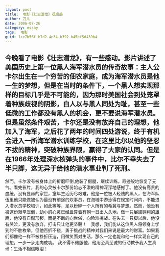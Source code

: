 ```yaml
---
layout: post
title:  电影《壮志潜龙》观后感
author:	刀儿
date: 2006-07-26
category: essay
tags:  电影
guid: 1ce7b56f-b7d2-4e34-b392-b45bf5d439b4
---
```


今晚看了电影《壮志潜龙》，有一些感动。影片讲述了美国历史上第一位黑人海军潜水员的传奇故事：主人公卡尔出生在一个穷苦的佃农家庭，成为海军潜水员是他一生的梦想，但是在当时的条件下，一个黑人想实现那样的目标几乎是不可能的，因为那时美国社会到处笼罩着种族歧视的阴影，白人以与黑人同处为耻，甚至一些低微的工作都没有黑人的机会，更不要说海军潜水员。但是虽然条件艰苦，卡尔还是没有放弃自己的理想，他加入了海军，之后花了两年的时间四处游说，终于有机会进入一所海军潜水训练学校，在这里比尔以他的坚忍不拔的精神，突破种族界限，赢得了大家的认同。但是在1966年处理深水核弹头的事件中，比尔不幸失去了半只脚，这无异于给他的潜水事业判了死刑。
--------------------------------------------------------------------------------------------------------------------------------------------------------------------------------------------------------------------------------------------------------------------------------------------------------------------------------------------------------------------------------------------------------------------------------------------------------------------------------------------------------------------------------------------------------------------------------------------------------------------------------------
然而，卡尔没有被身体上的折磨吓倒,他装了假腿，继续训练，奇迹般地恢复了元气。看完影片，我的心灵被卡尔那份始志不渝的精神深深地感撼了。他没有高贵的血统，没有显赫的家世，童年生活历尽艰难，他是一位被人轻贱的黑人，在海军队伍里他只能做被认为最没有前途的炊事员，在海域中游泳得在规定时间内，不能进入潜水员学校培训，如此等等，足以粉碎一个人所有的希冀与梦想。然而，他没有被这份艰辛压倒，幼小的心灵已经盘算着有朝一日出人头地，做一只展翅翱翔的雄鹰，他没有自惭形秽，而是不断的向世俗、向险难挑战。在失去一只脚以后，他没有哭泣，更没有放弃，打击只让他更坚毅！　我想，我们能从这位黑人将领身上学到的不胜枚举，但他百折不挠，勇于挑战的精神对我们来说是最大的财富。如果我们都像他一样不被挫折压迫，用微笑面对生活，那么一定也能和他一样实现自己的理想，一步一步走向成功。
我不得不佩服他，他用至真至诚的行动教予我人生真谛：生活不相信眼泪！  
